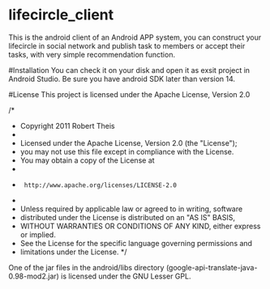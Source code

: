 # lifecircle_client
This is the android client of an Android APP system, you can construct your lifecircle in social network and publish task to members or accept their tasks, with very simple recommendation function.

#Installation
You can check it on your disk and open it as exsit project in Android Studio.
Be sure you have android SDK later than version 14.

#License
This project is licensed under the Apache License, Version 2.0

/*
 * Copyright 2011 Robert Theis
 *
 * Licensed under the Apache License, Version 2.0 (the "License");
 * you may not use this file except in compliance with the License.
 * You may obtain a copy of the License at
 *
 *      http://www.apache.org/licenses/LICENSE-2.0
 *
 * Unless required by applicable law or agreed to in writing, software
 * distributed under the License is distributed on an "AS IS" BASIS,
 * WITHOUT WARRANTIES OR CONDITIONS OF ANY KIND, either express or implied.
 * See the License for the specific language governing permissions and
 * limitations under the License.
 */

One of the jar files in the android/libs directory (google-api-translate-java-0.98-mod2.jar) is licensed under the GNU Lesser GPL.
